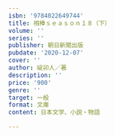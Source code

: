 ```yaml
---
isbn: '9784022649744'
title: 相棒ｓｅａｓｏｎ１８（下）
volume: ''
series: ''
publisher: 朝日新聞出版
pubdate: '2020-12-07'
cover: ''
author: 碇卯人／著
description: ''
price: '900'
genre: ''
target: 一般
format: 文庫
content: 日本文学、小説・物語

---
```

